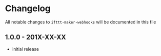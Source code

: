# Changelog

All notable changes to `ifttt-maker-webhooks` will be documented in this file

## 1.0.0 - 201X-XX-XX

- initial release
